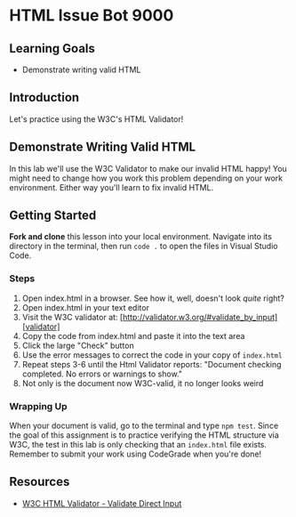 # HTML Issue Bot 9000

## Learning Goals

- Demonstrate writing valid HTML

## Introduction

Let's practice using the W3C's HTML Validator!

## Demonstrate Writing Valid HTML

In this lab we'll use the W3C Validator to make our invalid HTML happy! You
might need to change how you work this problem depending on your work
environment. Either way you'll learn to fix invalid HTML.

## Getting Started

**Fork and clone** this lesson into your local environment. Navigate into its
directory in the terminal, then run `code .` to open the files in Visual Studio
Code.

### Steps

1. Open index.html in a browser. See how it, well, doesn't look _quite_ right?
2. Open index.html in your text editor
3. Visit the W3C validator at:
   [http://validator.w3.org/#validate_by_input][validator]
4. Copy the code from index.html and paste it into the text area
5. Click the large "Check" button
6. Use the error messages to correct the code in your copy of `index.html`
7. Repeat steps 3-6 until the Html Validator reports: "Document checking
   completed. No errors or warnings to show."
8. Not only is the document now W3C-valid, it no longer looks weird

### Wrapping Up

When your document is valid, go to the terminal and type `npm test`. Since the
goal of this assignment is to practice verifying the HTML structure via W3C, the
test in this lab is only checking that an `index.html` file exists. Remember to
submit your work using CodeGrade when you're done!

## Resources

- [W3C HTML Validator - Validate Direct Input][validator]

[validator]: http://validator.w3.org/#validate_by_input
